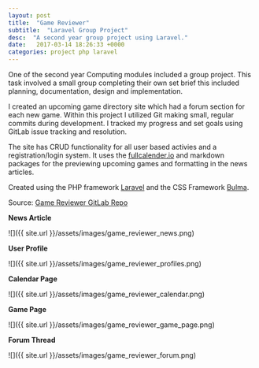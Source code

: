 ```yaml
---
layout: post
title:  "Game Reviewer"
subtitle:  "Laravel Group Project"
desc:  "A second year group project using Laravel."
date:   2017-03-14 18:26:33 +0000
categories: project php laravel
---
```


One of the second year Computing modules included a group project. This task involved a small group completing their own set brief this included planning, documentation, design and implementation.

I created an upcoming game directory site which had a forum section for each new game. Within this project I utilized Git making small, regular commits during development. I tracked my progress and set goals using GitLab issue tracking and resolution.

The site has CRUD functionality for all user based activies and a registration/login system. It uses the [fullcalender.io](https://fullcalendar.io/) and markdown packages for the previewing upcoming games and formatting in the news articles.

Created using the PHP framework [Laravel](https://laravel.com/) and the CSS Framework [Bulma](http://bulma.io/).

Source: [Game Reviewer GitLab Repo](https://gitlab.com/Pheasey/game-reviewer)

**News Article**

![]({{ site.url }}/assets/images/game_reviewer_news.png)

**User Profile**

![]({{ site.url }}/assets/images/game_reviewer_profiles.png)

**Calendar Page**

![]({{ site.url }}/assets/images/game_reviewer_calendar.png)

**Game Page**

![]({{ site.url }}/assets/images/game_reviewer_game_page.png)

**Forum Thread**

![]({{ site.url }}/assets/images/game_reviewer_forum.png)
